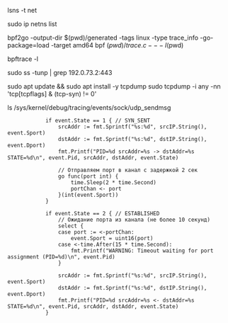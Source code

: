 lsns -t net


sudo ip netns list


bpf2go -output-dir $(pwd)/generated -tags linux -type trace_info -go-package=load -target amd64 bpf $(pwd)/trace.c -- -I$(pwd)

bpftrace -l

sudo ss -tunp | grep 192.0.73.2:443


sudo apt update && sudo apt install -y tcpdump
sudo tcpdump -i any -nn 'tcp[tcpflags] & (tcp-syn) != 0'

ls /sys/kernel/debug/tracing/events/sock/udp_sendmsg


				if event.State == 1 { // SYN_SENT
					srcAddr := fmt.Sprintf("%s:%d", srcIP.String(), event.Sport)
					dstAddr := fmt.Sprintf("%s:%d", dstIP.String(), event.Dport)
					fmt.Printf("PID=%d srcAddr=%s -> dstAddr=%s  STATE=%d\n", event.Pid, srcAddr, dstAddr, event.State)

					// Отправляем порт в канал с задержкой 2 сек
					go func(port int) {
						time.Sleep(2 * time.Second)
						portChan <- port
					}(int(event.Sport))
				}

				if event.State == 2 { // ESTABLISHED
					// Ожидание порта из канала (не более 10 секунд)
					select {
					case port := <-portChan:
						event.Sport = uint16(port)
					case <-time.After(15 * time.Second):
						fmt.Printf("WARNING: Timeout waiting for port assignment (PID=%d)\n", event.Pid)
					}

					srcAddr := fmt.Sprintf("%s:%d", srcIP.String(), event.Sport)
					dstAddr := fmt.Sprintf("%s:%d", dstIP.String(), event.Dport)
					fmt.Printf("PID=%d srcAddr=%s <- dstAddr=%s  STATE=%d\n", event.Pid, srcAddr, dstAddr, event.State)
				}







